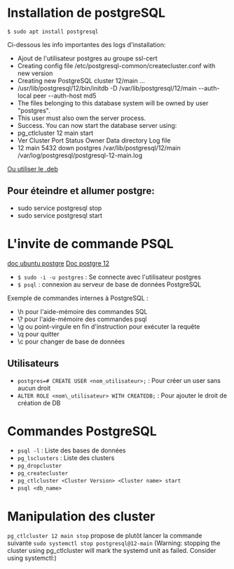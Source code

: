 

# Installation de postgreSQL
`$ sudo apt install postgresql`

Ci-dessous les info importantes des logs d'installation:
- Ajout de l'utilisateur postgres au groupe ssl-cert
- Creating config file /etc/postgresql-common/createcluster.conf with new version
- Creating new PostgreSQL cluster 12/main ...
- /usr/lib/postgresql/12/bin/initdb -D /var/lib/postgresql/12/main --auth-local peer --auth-host md5
- The files belonging to this database system will be owned by user "postgres".
- This user must also own the server process.
- Success. You can now start the database server using:
- pg_ctlcluster 12 main start
- Ver Cluster Port Status Owner    Data directory              Log file
- 12  main    5432 down   postgres /var/lib/postgresql/12/main /var/log/postgresql/postgresql-12-main.log

[Ou utiliser le .deb](https://www.postgresql.org/download/linux/ubuntu/)

## Pour éteindre et allumer postgre:
- sudo service postgresql stop
- sudo service postgresql start




# L'invite de commande PSQL
[doc ubuntu postgre](https://doc.ubuntu-fr.org/postgresql)
[Doc postgre 12](https://www.postgresql.org/docs/12/index.html)

- `$ sudo -i -u postgres` : Se connecte avec l'utilisateur postgres
- `$ psql` : connexion au serveur de base de données PostgreSQL

Exemple de commandes internes à PostgreSQL :
 - \h pour l'aide-mémoire des commandes SQL
 - \\? pour l'aide-mémoire des commandes psql
 - \\g ou point-virgule en fin d'instruction pour exécuter la requête
 - \\q pour quitter
 - \\c pour changer de base de données

## Utilisateurs
 - `postgres=# CREATE USER <nom_utilisateur>;` : Pour créer un user sans aucun droit
 - `ALTER ROLE <nom\_utilisateur> WITH CREATEDB;` : Pour ajouter le droit de création de DB

# Commandes PostgreSQL
- `psql -l` : Liste des bases de données
- `pg_lsclusters` : Liste des clusters
- `pg_dropcluster`
- `pg_createcluster`
- `pg_ctlcluster <Cluster Version> <Cluster name> start`
- `psql <db_name>`

# Manipulation des cluster
`pg_ctlcluster 12 main stop` propose de plutôt lancer la commande suivante `sudo systemctl stop postgresql@12-main`
(Warning: stopping the cluster using pg_ctlcluster will mark the systemd unit as failed. Consider using systemctl:)